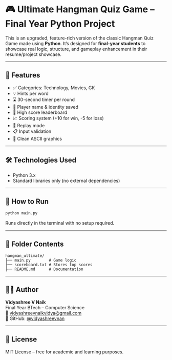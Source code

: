 # 🎮 Ultimate Hangman Quiz Game – Final Year Python Project

This is an upgraded, feature-rich version of the classic Hangman Quiz Game made using **Python**. It’s designed for **final-year students** to showcase real logic, structure, and gameplay enhancement in their resume/project showcase.

---

## 🧠 Features

- ✅ Categories: Technology, Movies, GK
- 💡 Hints per word
- ⌛ 30-second timer per round
- 🧍 Player name & identity saved
- 💾 High score leaderboard
- 📈 Scoring system (+10 for win, -5 for loss)
- 🔁 Replay mode
- 📋 Input validation
- 🎨 Clean ASCII graphics

---

## 🛠 Technologies Used

- Python 3.x
- Standard libraries only (no external dependencies)

---

## 🧪 How to Run

```bash
python main.py
```

Runs directly in the terminal with no setup required.

---

## 📂 Folder Contents

```
hangman_ultimate/
├── main.py        # Game logic
├── scoreboard.txt # Stores top scores
├── README.md      # Documentation
```

---

## 👩‍💻 Author

**Vidyashree V Naik**  
Final Year BTech – Computer Science  
📧 vidyashreevnaikvidya@gmail.com  
🔗 GitHub: [@vidyashreevnan](https://github.com/vidyashreevnan)

---

## 📃 License

MIT License – free for academic and learning purposes.
